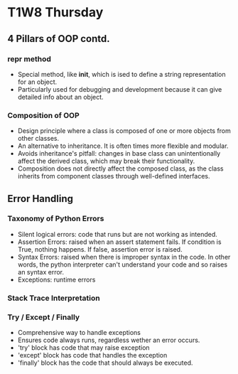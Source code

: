 # T1W8 Thursday

## 4 Pillars of OOP contd.

### __repr__ method
- Special method, like __init__, which is ised to define a string representation for an object. 
- Particularly used for debugging and development because it can give detailed info about an object. 

### Composition of OOP
- Design principle where a class is composed of one or more objects from other classes. 
- An alternative to inheritance. It is often times more flexible and modular. 
- Avoids inheritance's pitfall: changes in base class can unintentionally affect the derived class, which may break their functionality. 
- Composition does not directly affect the composed class, as the class inherits from component classes through well-defined interfaces. 

## Error Handling

### Taxonomy of Python Errors
- Silent logical errors: code that runs but are not working as intended. 
- Assertion Errors: raised when an assert statement fails. If condition is True, nothing happens. If false, assertion error is raised.
- Syntax Errors: raised when there is improper syntax in the code. In other words, the python interpreter can't understand your code and so raises an syntax error. 
- Exceptions: runtime errors

### Stack Trace Interpretation

### Try / Except / Finally
- Comprehensive way to handle exceptions
- Ensures code always runs, regardless wether an error occurs.
- 'try' block has code that may raise exception
- 'except' block has code that handles the exception
- 'finally' block has the code that should always be executed.
